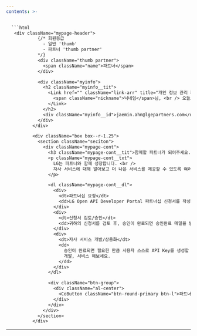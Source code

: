 ```yaml
---
contents: >-
  

  ```html
   <div className="mypage-header">
            {/* 회원등급 
              - 일반 'thumb'
              - 파트너 'thumb partner' 
            */}
            <div className="thumb partner">
              <span className="name">파트너</span>
            </div>

            <div className="myinfo">
              <h2 className="myinfo__tit">
                <Link href="" className="link-arr" title="개인 정보 관리 화면으로 이동">
                  <span className="nickname">닉네임</span>님, <br /> 오늘도 좋은 하루 되세요.
                </Link>
              </h2>
              <div className="myinfo__id">jaemin.ahn@lgepartners.com</div>
            </div>
          </div>

          <div className="box box--r-1.25">
            <section className="seciton">
              <div className="mypage-cont">
                <h3 className="mypage-cont__tit">함께할 파트너가 되어주세요.</h3>
                <p className="mypage-cont__txt">
                  LG는 파트너와 함께 성장합니다. <br />
                  자사 서비스에 대해 알아보고 더 나은 서비스를 제공할 수 있도록 여러분을 만나고 싶습니다.
                </p>

                <dl className="mypage-cont__dl">
                  <div>
                    <dt>파트너십 요청</dt>
                    <dd>LG Open API Developer Portal 파트너십 신청서를 작성합니다.</dd>
                  </div>
                  <div>
                    <dt>신청서 검토/승인</dt>
                    <dd>귀하의 신청서를 검토 후, 승인이 완료되면 승인완료 메일을 받게 됩니다..</dd>
                  </div>
                  <div>
                    <dt>자사 서비스 개발/상용화</dt>
                    <dd>
                      승인이 완료되면 필요한 만큼 사용자 스스로 API Key를 생성할 수 있습니다. 성공적으로 자사 서비스를
                      개발, 서비스 해보세요.
                    </dd>
                  </div>
                </dl>

                <div className="btn-group">
                  <div className="al-center">
                    <CoButton className="btn-round-primary btn-l">파트너십 요청</CoButton>
                  </div>
                </div>
              </div>
            </section>
          </div>
  ```
---
```

